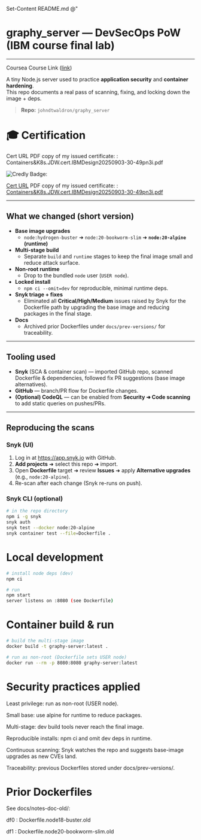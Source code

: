 Set-Content README.md @"
# graphy_server — DevSecOps PoW (IBM course final lab)

---

Coursea Course Link ([link]([https://www.coursera.org/learn/test-and-behavior-driven-development-tdd-bdd/home/module/1](https://www.coursera.org/learn/application-security-for-developers-devops)))


A tiny Node.js server used to practice **application security** and **container hardening**.  
This repo documents a real pass of scanning, fixing, and locking down the image + deps.

> **Repo:** `johndtwaldron/graphy_server`

# 🎓 Certification

Cert URL PDF copy of my issued certificate: : Containers&K8s.JDW.cert.IBMDesign20250903-30-49pn3i.pdf

![Credly Badge: ](security-for-professionas-and-devops-professionals.png)

[Cert URL]([https://coursera.org/share/7258463a96a56c631fe34ded9022c919](https://www.credly.com/badges/30760d49-6e1a-4296-9894-7b0d9af748af/linked_in_profile))
PDF copy of my issued certificate: : [Containers&K8s.JDW.cert.IBMDesign20250903-30-49pn3i.pdf](IBMDesign20250906-31-7hiobx.pdf)



---

## What we changed (short version)

- **Base image upgrades**
  - `node:hydrogen-buster` ➜ `node:20-bookworm-slim` ➜ **`node:20-alpine` (runtime)**
- **Multi-stage build**
  - Separate `build` and `runtime` stages to keep the final image small and reduce attack surface.
- **Non-root runtime**
  - Drop to the bundled `node` user (`USER node`).
- **Locked install**
  - `npm ci --omit=dev` for reproducible, minimal runtime deps.
- **Snyk triage + fixes**
  - Eliminated all **Critical/High/Medium** issues raised by Snyk for the Dockerfile path by upgrading the base image and reducing packages in the final stage.
- **Docs**
  - Archived prior Dockerfiles under `docs/prev-versions/` for traceability.

---

## Tooling used

- **Snyk** (SCA & container scan) — imported GitHub repo, scanned Dockerfile & dependencies, followed fix PR suggestions (base image alternatives).
- **GitHub** — branch/PR flow for Dockerfile changes.
- **(Optional) CodeQL** — can be enabled from **Security ➜ Code scanning** to add static queries on pushes/PRs.

---

## Reproducing the scans

### Snyk (UI)
1. Log in at <https://app.snyk.io> with GitHub.
2. **Add projects** ➜ select this repo ➜ import.
3. Open **Dockerfile** target ➜ review **Issues** ➜ apply **Alternative upgrades** (e.g., `node:20-alpine`).
4. Re-scan after each change (Snyk re-runs on push).

### Snyk CLI (optional)
```bash
# in the repo directory
npm i -g snyk
snyk auth
snyk test --docker node:20-alpine
snyk container test --file=Dockerfile .
```

# Local development
```bash
# install node deps (dev)
npm ci

# run
npm start
server listens on :8080 (see Dockerfile)
```

# Container build & run
```bash
# build the multi-stage image
docker build -t graphy-server:latest .

# run as non-root (Dockerfile sets USER node)
docker run --rm -p 8080:8080 graphy-server:latest
```


# Security practices applied
Least privilege: run as non-root (USER node).

Small base: use alpine for runtime to reduce packages.

Multi-stage: dev build tools never reach the final image.

Reproducible installs: npm ci and omit dev deps in runtime.

Continuous scanning: Snyk watches the repo and suggests base-image upgrades as new CVEs land.

Traceability: previous Dockerfiles stored under docs/prev-versions/.

# Prior Dockerfiles
See docs/notes-doc-old/:

df0 : Dockerfile.node18-buster.old

df1 : Dockerfile.node20-bookworm-slim.old
